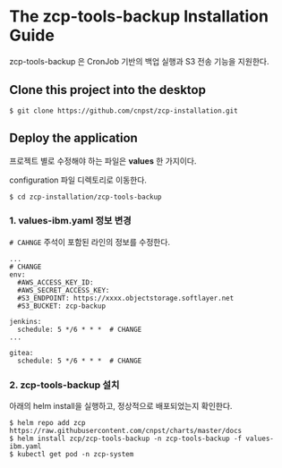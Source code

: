 # The zcp-tools-backup Installation Guide

zcp-tools-backup 은 CronJob 기반의 백업 실행과 S3 전송 기능을 지원한다.

## Clone this project into the desktop
```
$ git clone https://github.com/cnpst/zcp-installation.git
```

## Deploy the application
프로젝트 별로 수정해야 하는 파일은 **values** 한 가지이다.

configuration 파일 디렉토리로 이동한다.

```
$ cd zcp-installation/zcp-tools-backup
```

### 1. values-ibm.yaml 정보 변경
`# CAHNGE` 주석이 포함된 라인의 정보를 수정한다.
```
...
# CHANGE
env:
  #AWS_ACCESS_KEY_ID: 
  #AWS_SECRET_ACCESS_KEY: 
  #S3_ENDPOINT: https://xxxx.objectstorage.softlayer.net
  #S3_BUCKET: zcp-backup

jenkins:
  schedule: 5 */6 * * *  # CHANGE
...

gitea:
  schedule: 5 */6 * * *  # CHANGE
```

### 2. zcp-tools-backup 설치
아래의 helm install을 실행하고, 정상적으로 배포되었는지 확인한다. 
```
$ helm repo add zcp https://raw.githubusercontent.com/cnpst/charts/master/docs
$ helm install zcp/zcp-tools-backup -n zcp-tools-backup -f values-ibm.yaml
$ kubectl get pod -n zcp-system
```
